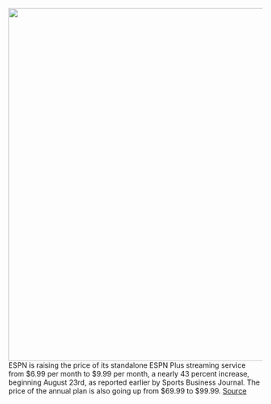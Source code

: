 <img src='https://cdn.vox-cdn.com/thumbor/UVuRsjdbzo_iicn-ZvI3iflAD1o=/0x0:1396x1000/1200x800/filters:focal(587x389:809x611)/cdn.vox-cdn.com/uploads/chorus_image/image/71122535/disney_plus.0.png' width='700px' /><br/>
ESPN is raising the price of its standalone ESPN Plus streaming service from $6.99 per month to $9.99 per month, a nearly 43 percent increase, beginning August 23rd, as reported earlier by Sports Business Journal. The price of the annual plan is also going up from $69.99 to $99.99.
<a href='https://www.theverge.com/2022/7/15/23220304/espn-plus-streaming-price-hike-disney-plus-hulu-bundle'> Source <a/>